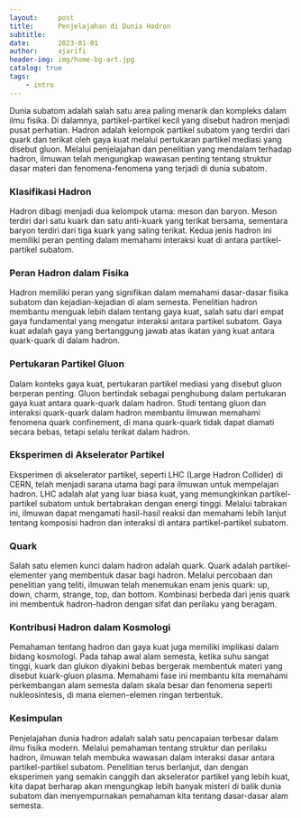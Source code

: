 ```yaml
---
layout:     post
title:      Penjelajahan di Dunia Hadron
subtitle:   
date:       2023-01-01
author:     ajarifi
header-img: img/home-bg-art.jpg
catalog: true
tags:
    - intro
---
```


Dunia subatom adalah salah satu area paling menarik dan kompleks dalam ilmu fisika. 
Di dalamnya, partikel-partikel kecil yang disebut hadron menjadi pusat perhatian. 
Hadron adalah kelompok partikel subatom yang terdiri dari quark dan terikat 
oleh gaya kuat melalui pertukaran partikel mediasi yang disebut gluon. 
Melalui penjelajahan dan penelitian yang mendalam terhadap hadron, 
ilmuwan telah mengungkap wawasan penting tentang struktur dasar materi 
dan fenomena-fenomena yang terjadi di dunia subatom.

### Klasifikasi Hadron 

Hadron dibagi menjadi dua kelompok utama: meson dan baryon. 
Meson terdiri dari satu kuark dan satu anti-kuark yang terikat bersama, 
sementara baryon terdiri dari tiga kuark yang saling terikat. 
Kedua jenis hadron ini memiliki peran penting dalam memahami interaksi 
kuat di antara partikel-partikel subatom.

### Peran Hadron dalam Fisika

Hadron memiliki peran yang signifikan dalam memahami dasar-dasar fisika 
subatom dan kejadian-kejadian di alam semesta. Penelitian hadron membantu 
menguak lebih dalam tentang gaya kuat, salah satu dari empat gaya fundamental 
yang mengatur interaksi antara partikel subatom. Gaya kuat adalah gaya yang 
bertanggung jawab atas ikatan yang kuat antara quark-quark di dalam hadron.

### Pertukaran Partikel Gluon 

Dalam konteks gaya kuat, pertukaran partikel mediasi yang disebut gluon berperan penting. 
Gluon bertindak sebagai penghubung dalam pertukaran gaya kuat antara quark-quark dalam hadron. 
Studi tentang gluon dan interaksi quark-quark dalam hadron membantu ilmuwan memahami 
fenomena quark confinement, di mana quark-quark tidak dapat diamati secara bebas, 
tetapi selalu terikat dalam hadron.

### Eksperimen di Akselerator Partikel

Eksperimen di akselerator partikel, seperti LHC (Large Hadron Collider) di CERN, 
telah menjadi sarana utama bagi para ilmuwan untuk mempelajari hadron. 
LHC adalah alat yang luar biasa kuat, yang memungkinkan partikel-partikel 
subatom untuk bertabrakan dengan energi tinggi. Melalui tabrakan ini, 
ilmuwan dapat mengamati hasil-hasil reaksi dan memahami lebih lanjut tentang 
komposisi hadron dan interaksi di antara partikel-partikel subatom.

### Quark

Salah satu elemen kunci dalam hadron adalah quark. Quark adalah partikel-elementer 
yang membentuk dasar bagi hadron. Melalui percobaan dan penelitian yang teliti, 
ilmuwan telah menemukan enam jenis quark: up, down, charm, strange, top, dan bottom. 
Kombinasi berbeda dari jenis quark ini membentuk hadron-hadron dengan sifat dan perilaku yang beragam.

### Kontribusi Hadron dalam Kosmologi

Pemahaman tentang hadron dan gaya kuat juga memiliki implikasi dalam bidang kosmologi. 
Pada tahap awal alam semesta, ketika suhu sangat tinggi, kuark dan glukon diyakini 
bebas bergerak membentuk materi yang disebut kuark-gluon plasma. Memahami fase ini 
membantu kita memahami perkembangan alam semesta dalam skala besar dan fenomena 
seperti nukleosintesis, di mana elemen-elemen ringan terbentuk.

### Kesimpulan

Penjelajahan dunia hadron adalah salah satu pencapaian terbesar dalam ilmu fisika modern. 
Melalui pemahaman tentang struktur dan perilaku hadron, ilmuwan telah membuka wawasan 
dalam interaksi dasar antara partikel-partikel subatom. Penelitian terus berlanjut, 
dan dengan eksperimen yang semakin canggih dan akselerator partikel yang lebih kuat, 
kita dapat berharap akan mengungkap lebih banyak misteri di balik dunia subatom dan 
menyempurnakan pemahaman kita tentang dasar-dasar alam semesta.
